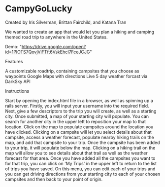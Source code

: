 # CampyGoLucky

Created by Iris Silverman, Brittan Fairchild, and Katana Tran

We wanted to create an app that would let you plan a hiking and camping themed road trip to anywhere in the United States.

Demo: "https://drive.google.com/open?id=1PlOTS7QovjViFTft6VskEhcI7FceJCJG"

Features

A customizable roadtrip, containing campsites that you choose as waypoints
Google Maps with directions
Live 5 day weather forcast via DarkSky API

Instructions

Start by opening the index.html file in a browser, as well as spinning up a rails server.
Firstly, you will input your username into the required field. Next, give a few descriptors to the trip you will create, as well as a starting city.
Once submitted, a map of your starting city will populate. You can search for another city in the upper left to reposition your map to that location. Click on the map to populate campsites around the location you have clicked. Clicking on a campsite will let you select details about that campsite, access a weather forecast, populate nearby hiking trails on the map, and add that campsite to your trip. Once the campsite has been added to your trip, it will populate below the map. Clicking on a hiking trail on the map will allow you to see details about that trail as well as the weather forecast for that area.
Once you have added all the campsites you want to for that trip, you can click on 'My Trips' in the upper left to return to the list of trips you have saved. On this menu, you can edit each of your trips and you can get driving directions from your starting city to each of your chosen campsites and then back to your point of origin.

